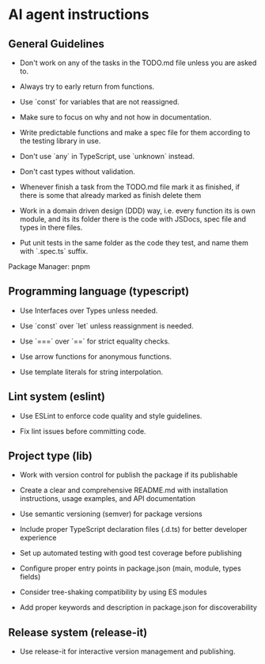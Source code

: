 # AI agent instructions

## General Guidelines

- Don't work on any of the tasks in the TODO.md file unless you are asked to.

- Always try to early return from functions.

- Use \`const\` for variables that are not reassigned.

- Make sure to focus on why and not how in documentation.

- Write predictable functions and make a spec file for them according to the testing library in use.

- Don't use \`any\` in TypeScript, use \`unknown\` instead.

- Don't cast types without validation.

- Whenever finish a task from the TODO.md file mark it as finished, if there is some that already marked as finish delete them

- Work in a domain driven design (DDD) way, i.e. every function its is own module, and its its folder there is the code with JSDocs, spec file and types in there files.

- Put unit tests in the same folder as the code they test, and name them with \`.spec.ts\` suffix.

Package Manager: pnpm

## Programming language (typescript)

- Use Interfaces over Types unless needed.

- Use \`const\` over \`let\` unless reassignment is needed.

- Use \`===\` over \`==\` for strict equality checks.

- Use arrow functions for anonymous functions.

- Use template literals for string interpolation.

## Lint system (eslint)

- Use ESLint to enforce code quality and style guidelines.

- Fix lint issues before committing code.

## Project type (lib)

- Work with version control for publish the package if its publishable

- Create a clear and comprehensive README.md with installation instructions, usage examples, and API documentation

- Use semantic versioning (semver) for package versions

- Include proper TypeScript declaration files (.d.ts) for better developer experience

- Set up automated testing with good test coverage before publishing

- Configure proper entry points in package.json (main, module, types fields)

- Consider tree-shaking compatibility by using ES modules

- Add proper keywords and description in package.json for discoverability

## Release system (release-it)

- Use release-it for interactive version management and publishing.

